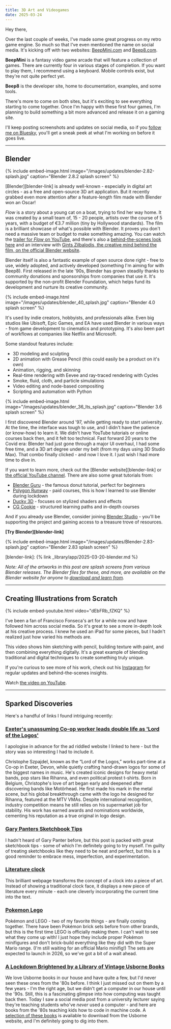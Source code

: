 ```yaml
---
title: 3D Art and Videogames
date: 2025-03-24
---
```


Hey there,

Over the last couple of weeks, I've made some great progress on my retro game engine. So much so that I've even mentioned the name on social media. It's kicking off with two websites: [BeepMini.com](https://beepmini.com) and [Beep8.com](https://beep8.com).

**BeepMini** is a fantasy video game arcade that will feature a collection of games. There are currently four in various stages of completion. If you want to play them, I recommend using a keyboard. Mobile controls exist, but they're not quite perfect yet.

**Beep8** is the developer site, home to documentation, examples, and some tools.

There's more to come on both sites, but it's exciting to see everything starting to come together. Once I'm happy with these first four games, I'm planning to build something a bit more advanced and release it on a gaming site.

I'll keep posting screenshots and updates on social media, so if you [follow me on Bluesky](https://bsky.app/profile/binarymoon.bsky.social), you'll get a sneak peek at what I'm working on before it goes live.

---

## Blender

{% include embed-image.html image="/images/updates/blender-2.82-splash.jpg" caption="Blender 2.8.2 splash screen" %}

[Blender][blender-link] is already well-known - especially in digital art circles - as a free and open-source 3D art application. But it recently grabbed even more attention after a feature-length film made with Blender won an Oscar!

*Flow* is a story about a young cat on a boat, trying to find her way home. It was created by a small team of, 15 - 20 people, artists over the course of 5 years, with a budget of €3.7 million (tiny by Hollywood standards). The film is a brilliant showcase of what's possible with Blender. It proves you don't need a massive team or budget to make something amazing. You can watch the [trailer for *Flow* on YouTube](https://www.youtube.com/watch?v=Zebbk0tm7n0), and there's also a [behind-the-scenes look here](https://www.youtube.com/watch?v=yw-a7buP4KA) and an interview with [Gints Zilbalodis, the creative mind behind the film, on the official Blender website](https://www.blender.org/user-stories/making-flow-an-interview-with-director-gints-zilbalodis/).

Blender itself is also a fantastic example of open source done right - free to use, widely adopted, and actively developed (something I'm aiming for with Beep8). First released in the late '90s, Blender has grown steadily thanks to community donations and sponsorships from companies that use it. It's supported by the non-profit Blender Foundation, which helps fund its development and nurture its creative community.

{% include embed-image.html image="/images/updates/blender_40_splash.jpg" caption="Blender 4.0 splash screen" %}

It's used by indie creators, hobbyists, and professionals alike. Even big studios like Ubisoft, Epic Games, and EA have used Blender in various ways - from game development to cinematics and prototyping. It's also been part of workflows at companies like Netflix and Microsoft.

Some standout features include:

- 3D modeling and sculpting
- 2D animation with Grease Pencil (this could easily be a product on it's own)
- Animation, rigging, and skinning
- Real-time rendering with Eevee and ray-traced rendering with Cycles
- Smoke, fluid, cloth, and particle simulations
- Video editing and node-based compositing
- Scripting and automation with Python

{% include embed-image.html image="/images/updates/blender_36_lts_splash.jpg" caption="Blender 3.6 splash screen" %}

I first discovered Blender around '97, while getting ready to start university. At the time, the interface was tough to use, and I didn't have the patience (or know-how) to learn it. We didn't have YouTube tutorials or online courses back then, and it felt too technical. Fast forward 20 years to the Covid era: Blender had just gone through a major UI overhaul, I had some free time, and a 3D art degree under my belt (from my days using 3D Studio Max). That combo finally clicked - and now I love it. I just wish I had more time to dive in.

If you want to learn more, check out the [Blender website][blender-link] or [the official YouTube channel](https://www.youtube.com/@BlenderOfficial). There are also some great tutorials from:

- [Blender Guru](https://www.youtube.com/user/AndrewPPrice) - the famous donut tutorial, perfect for beginners
- [Polygon Runway](https://polygonrunway.com/courses/) - paid courses, this is how I learned to use Blender during lockdown
- [Ducky 3D](https://www.youtube.com/c/Ducky3D) - focuses on stylized shaders and effects
- [CG Cookie](https://cgcookie.com/) - structured learning paths and in-depth courses

And if you already use Blender, consider joining [Blender Studio](https://studio.blender.org/welcome/) - you'll be supporting the project and gaining access to a treasure trove of resources.

**[Try Blender][blender-link]**

{% include embed-image.html image="/images/updates/Blender-2.83-splash.jpg" caption="Blender 2.83 splash screen" %}

[blender-link]: {% link _library/app/2025-03-20-blender.md %}

_Note: All of the artworks in this post are splash screens from various Blender releases. The Blender files for these, and more, are available on the Blender website for anyone to [download and learn from](https://www.blender.org/download/demo-files/#splash)._

---

## Creating Illustrations from Scratch

{% include embed-youtube.html video="dEbFRb_fZKQ" %}

I've been a fan of Francisco Fonseca's art for a while now and have followed him across social media. So it's great to see a more in-depth look at his creative process. I knew he used an iPad for some pieces, but I hadn't realized just how varied his methods are.

This video shows him sketching with pencil, building texture with paint, and then combining everything digitally. It's a great example of blending traditional and digital techniques to create something truly unique.

If you're curious to see more of his work, check out his [Instagram](https://www.instagram.com/_francis.co/) for regular updates and behind-the-scenes insights.

Watch [the video on YouTube](https://www.youtube.com/watch?v=dEbFRb_fZKQ).

---

## Sparked Discoveries

Here's a handful of links I found intriguing recently:

### [Exeter's unassuming Co-op worker leads double life as 'Lord of the Logos'](https://www.devonlive.com/whats-on/whats-on-news/exeters-unassuming-co-op-worker-10039941)

I apologise in advance for the ad riddled website I linked to here - but the story was so interesting I had to include it.

Christophe Szpajdel, known as the “Lord of the Logos,” works part-time at a Co-op in Exeter, Devon, while quietly crafting hand-drawn logos for some of the biggest names in music. He's created iconic designs for heavy metal bands, pop stars like Rihanna, and even political protest t-shirts. Born in Belgium, Christophe's love of art began early and deepened after discovering bands like Motörhead. He first made his mark in the metal scene, but his global breakthrough came with the logo he designed for Rihanna, featured at the MTV VMAs. Despite international recognition, industry competition means he still relies on his supermarket job for stability. His work has earned awards and nominations worldwide, cementing his reputation as a true original in logo design.

### [Gary Panters Sketchbook Tips](https://bsky.app/profile/tommchenry.bsky.social/post/3lkpdvjxdvk2u)

I hadn't heard of Gary Panter before, but this post is packed with great sketchbook tips - some of which I'm definitely going to try myself. I'm guilty of treating sketchbooks like they need to be neat and perfect, but this is a good reminder to embrace mess, imperfection, and experimentation.

### [Literature clock](https://literature-clock.jenevoldsen.com/)

This brilliant webpage transforms the concept of a clock into a piece of art. Instead of showing a traditional clock face, it displays a new piece of literature every minute - each one cleverly incorporating the current time into the text.

### [Pokemon Lego](https://www.pokemon.com/us/pokemon-news/lego-pokemon-coming-in-2026/)

Pokémon and LEGO - two of my favorite things - are finally coming together. There have been Pokémon brick sets before from other brands, but this is the first time LEGO is officially making them. I can't wait to see what they come up with! I just hope they include proper Pokémon minifigures and don't brick-build everything like they did with the Super Mario range. (I'm still waiting for an official Mario minifig!) The sets are expected to launch in 2026, so we've got a bit of a wait ahead.

### [A Lockdown Brightened by a Library of Vintage Usborne Books](https://hackaday.com/2021/03/22/a-lockdown-brightened-by-a-library-of-vintage-usborne-books/)

We love Usborne books in our house and have quite a few, but I'd never seen these ones from the '80s before. I think I just missed out on them by a few years - I'm the right age, but we didn't get a computer in our house until the '90s. Still, this is a fascinating glimpse into how computing was taught back then. Today I saw a social media post from a university lecturer saying they're teaching students who've *never* used a computer - and here are books from the '80s teaching kids how to code in machine code. A [selection of these books](https://usborne.com/gb/books/computer-and-coding-books) is available to download from the Usborne website, and I'm definitely going to dig into them.
